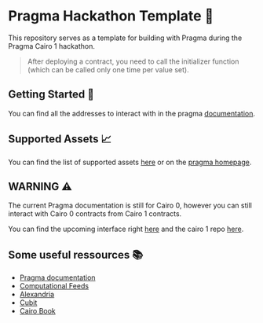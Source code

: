 # Pragma Hackathon Template 🧪

This repository serves as a template for building with Pragma during the Pragma Cairo 1 hackathon.

> After deploying a contract, you need to call the initializer function (which can be called only one time per value set).

## Getting Started 🚀

You can find all the addresses to interact with in the pragma [documentation](https://docs.pragmaoracle.com/docs/starknet/data-feeds/consuming-data).

## Supported Assets 📈

You can find the list of supported assets [here](https://docs.pragmaoracle.com/docs/starknet/data-feeds/supported-assets) or on the [pragma homepage](https://pragmaoracle.com/).

## WARNING ⚠️

The current Pragma documentation is still for Cairo 0, however you can still
interact with Cairo 0 contracts from Cairo 1 contracts.

You can find the upcoming interface right [here](https://gist.github.com/EvolveArt/e36bfc4e1f8130df2276b6dcabce57d2) and the cairo 1 repo [here](https://github.com/Astraly-Labs/pragma-oracle).

## Some useful ressources 📚

- [Pragma documentation](https://docs.pragmaoracle.com/docs/starknet/data-feeds/consuming-data)
- [Computational Feeds](https://docs.pragmaoracle.com/docs/starknet/computational-feeds/what-are-computational-feeds)
- [Alexandria](https://github.com/keep-starknet-strange/alexandria)
- [Cubit](https://github.com/influenceth/cubit)
- [Cairo Book](https://cairo-book.github.io/)
